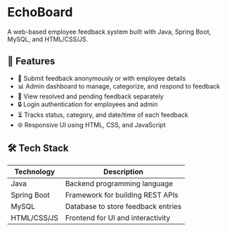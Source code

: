 # EchoBoard
A web-based employee feedback system built with Java, Spring Boot, MySQL, and HTML/CSS/JS.

## 📌 Features

- 📝 Submit feedback anonymously or with employee details
- 📊 Admin dashboard to manage, categorize, and respond to feedback
- 📁 View resolved and pending feedback separately
- 🔒 Login authentication for employees and admin
- ⏳ Tracks status, category, and date/time of each feedback
- 🌐 Responsive UI using HTML, CSS, and JavaScript


## 🛠️ Tech Stack

| Technology     | Description                         |
|----------------|-------------------------------------|
| Java           | Backend programming language        |
| Spring Boot    | Framework for building REST APIs    |
| MySQL          | Database to store feedback entries  |
| HTML/CSS/JS    | Frontend for UI and interactivity   |
